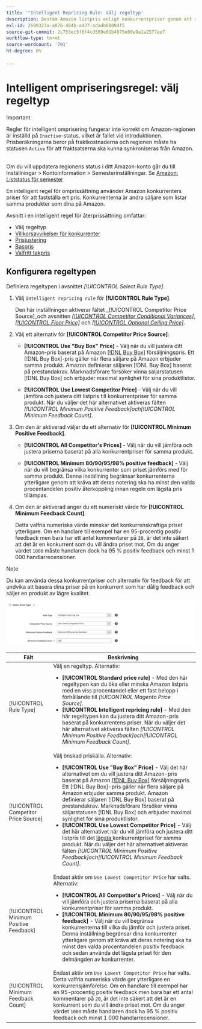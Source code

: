 ```yaml
---
title: '"Intelligent Repricing Rule: Välj regeltyp'
description: Bestäm Amazon listpris enligt konkurrentpriser genom att skapa en intelligent regel för omprissättning.
exl-id: 2690323a-a076-484b-a437-adadb08094f5
source-git-commit: 2c753ec5f6f4cd509e61b4875e09e9a1a2577ee7
workflow-type: tm+mt
source-wordcount: '701'
ht-degree: 0%

---
```


# Intelligent ompriseringsregel: välj regeltyp

>[!IMPORTANT]
>
>Regler för intelligent omprisering fungerar inte korrekt om Amazon-regionen är inställd på `Inactive`-status, vilket är fallet vid introduktionen. Prisberäkningarna beror på fraktkostnaderna och regionen måste ha statusen `Active` för att fraktsatserna ska kunna synkroniseras från Amazon.<br><br>
>
>Om du vill uppdatera regionens status i ditt Amazon-konto går du till Inställningar > Kontoinformation > Semesterinställningar. Se [Amazon: Liststatus för semester](https://sellercentral.amazon.com/gp/help/help.html?itemID=200135620/&quot;target=&quot;_blank)

En intelligent regel för omprissättning använder Amazon konkurrenters priser för att fastställa ert pris. Konkurrenterna är andra säljare som listar samma produkter som dina på Amazon.

Avsnitt i en intelligent regel för återprissättning omfattar:

- Välj regeltyp
- [Villkorsavvikelser för konkurrenter](./competitor-conditional-variances.md)
- [Prisjustering](./price-adjustment.md)
- [Baspris](./floor-price.md)
- [Valfritt takpris](./optional-ceiling-price.md)

## Konfigurera regeltypen

Definiera regeltypen i avsnittet _[!UICONTROL Select Rule Type]_.

1. Välj `Intelligent repricing rule` för **[!UICONTROL Rule Type]**.

   Den här inställningen aktiverar fältet _[!UICONTROL Competitor Price Source]_och avsnitten [_[!UICONTROL Competitor Conditional Variances]_](./competitor-conditional-variances.md), [_[!UICONTROL Floor Price]_](./floor-price.md) och [_[!UICONTROL Optional Ceiling Price]_](./optional-ceiling-price.md).

1. Välj ett alternativ för **[!UICONTROL Competitor Price Source]**:

   - **[!UICONTROL Use "Buy Box" Price]** - Välj när du vill justera ditt Amazon-pris baserat på Amazon  [[!DNL Buy Box]](./buy-box-competitor-pricing.md) försäljningspris. Ett [!DNL Buy Box]-pris gäller när flera säljare på Amazon erbjuder samma produkt. Amazon definierar säljaren [!DNL Buy Box] baserat på prestandakrav. Marknadsförare försöker vinna säljarstatusen [!DNL Buy Box] och erbjuder maximal synlighet för sina produktlistor.

   - **[!UICONTROL Use Lowest Competitor Price]** - Välj när du vill jämföra och justera ditt listpris till konkurrentpriser för samma produkt. När du väljer det här alternativet aktiveras fälten _[!UICONTROL Minimum Positive Feedback]_och_[!UICONTROL Minimum Feedback Count]_.

1. Om den är aktiverad väljer du ett alternativ för **[!UICONTROL Minimum Positive Feedback]**.

   - **[!UICONTROL All Competitor's Prices]** - Välj när du vill jämföra och justera priserna baserat på alla konkurrentpriser för samma produkt.

   - **[!UICONTROL Minimum 80/90/95/98% positive feedback]** - Välj när du vill begränsa vilka konkurrenter som priset jämförs med för samma produkt. Denna inställning begränsar konkurrenterna ytterligare genom att kräva att deras notering ska ha minst den valda procentandelen positiv återkoppling innan regeln om lägsta pris tillämpas.

1. Om den är aktiverad anger du ett numeriskt värde för **[!UICONTROL Minimum Feedback Count]**.

   Detta valfria numeriska värde minskar det konkurrenskraftiga priset ytterligare. Om en handlare till exempel har en 95-procentig positiv feedback men bara har ett antal kommentarer på `20`, är det inte säkert att det är en konkurrent som du vill ändra priset mot. Om du anger värdet `1000` måste handlaren dock ha 95 % positiv feedback och minst 1 000 handlarrecensioner.

>[!NOTE]
>
>Du kan använda dessa konkurrentpriser och alternativ för feedback för att undvika att basera dina priser på en konkurrent som har dålig feedback och säljer en produkt av lägre kvalitet.

![Intelligent regel för omprissättning - välj regeltyp](assets/ob-intelligent-price-rule-type.png)

| Fält | Beskrivning |
|--- |--- |
| [!UICONTROL Rule Type] | Välj en regeltyp. Alternativ:<ul><li>**[!UICONTROL Standard price rule]** - Med den här regeltypen kan du öka eller minska Amazon listpris med en viss procentandel eller ett fast belopp i förhållande till  _[!UICONTROL Magento Price Source]_. </li><li>**[!UICONTROL Intelligent repricing rule]** - Med den här regeltypen kan du justera ditt Amazon-pris baserat på konkurrentens priser. När du väljer det här alternativet aktiveras fälten _[!UICONTROL Minimum Positive Feedback]_och_[!UICONTROL Minimum Feedback Count]_.</li></ul> |
| [!UICONTROL Competitor Price Source] | Välj önskad priskälla. Alternativ:<ul><li>**[!UICONTROL Use "Buy Box" Price]** - Välj det här alternativet om du vill justera ditt Amazon-pris baserat på Amazon  [[!DNL Buy Box]](./buy-box-competitor-pricing.md) försäljningspris. Ett [!DNL Buy Box]-pris gäller när flera säljare på Amazon erbjuder samma produkt. Amazon definierar säljaren [!DNL Buy Box] baserat på prestandakrav. Marknadsförare försöker vinna säljarstatusen [!DNL Buy Box] och erbjuder maximal synlighet för sina produktlistor.</li><li>**[!UICONTROL Use Lowest Competitor Price]** - Välj det här alternativet när du vill jämföra och justera ditt listpris till det  [lägsta ](./lowest-competitor-pricing.md) konkurrentpriset för samma produkt. När du väljer det här alternativet aktiveras fälten _[!UICONTROL Minimum Positive Feedback]_och_[!UICONTROL Minimum Feedback Count]_.</li></ul> |
| [!UICONTROL Minimum Positive Feedback] | Endast aktiv om `Use Lowest Competitor Price` har valts. Alternativ:<ul><li>**[!UICONTROL All Competitor's Prices]** - Välj när du vill jämföra och justera priserna baserat på alla konkurrentpriser för samma produkt.</li><li>**[!UICONTROL Minimum 80/90/95/98% positive feedback]** - Välj när du vill begränsa konkurrenterna till vilka du jämför och justera priset. Denna inställning begränsar dina konkurrenter ytterligare genom att kräva att deras notering ska ha minst den valda procentandelen positiv feedback och sedan använda det lägsta priset för den delmängden av konkurrenter.</li></ul> |
| [!UICONTROL Minimum Feedback Count] | Endast aktiv om `Use Lowest Competitor Price` har valts. Detta valfria numeriska värde ger ytterligare en konkurrensjämförelse. Om en handlare till exempel har en 95-procentig positiv feedback men bara har ett antal kommentarer på `20`, är det inte säkert att det är en konkurrent som du vill ändra priset mot. Om du anger värdet `1000` måste handlaren dock ha 95 % positiv feedback och minst 1 000 handlarrecensioner. |
